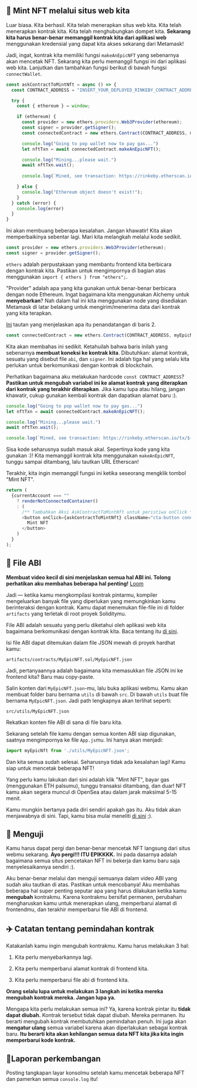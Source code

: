 ## 💚 Mint NFT melalui situs web kita

Luar biasa. Kita berhasil. Kita telah menerapkan situs web kita. Kita telah menerapkan kontrak kita. Kita telah menghubungkan dompet kita. **Sekarang kita harus benar-benar memanggil kontrak kita dari aplikasi web** menggunakan kredensial yang dapat kita akses sekarang dari Metamask!

Jadi, ingat, kontrak kita memiliki fungsi `makeAnEpicNFT` yang sebenarnya akan mencetak NFT. Sekarang kita perlu memanggil fungsi ini dari aplikasi web kita. Lanjutkan dan tambahkan fungsi berikut di bawah fungsi `connectWallet`.

```javascript
const askContractToMintNft = async () => {
  const CONTRACT_ADDRESS = "INSERT_YOUR_DEPLOYED_RINKEBY_CONTRACT_ADDRESS";

  try {
    const { ethereum } = window;

    if (ethereum) {
      const provider = new ethers.providers.Web3Provider(ethereum);
      const signer = provider.getSigner();
      const connectedContract = new ethers.Contract(CONTRACT_ADDRESS, myEpicNft.abi, signer);

      console.log("Going to pop wallet now to pay gas...")
      let nftTxn = await connectedContract.makeAnEpicNFT();

      console.log("Mining...please wait.")
      await nftTxn.wait();
      
      console.log(`Mined, see transaction: https://rinkeby.etherscan.io/tx/${nftTxn.hash}`);

    } else {
      console.log("Ethereum object doesn't exist!");
    }
  } catch (error) {
    console.log(error)
  }
}
```

Ini akan membuang beberapa kesalahan. Jangan khawatir! Kita akan memperbaikinya sebentar lagi. Mari kita melangkah melalui kode sedikit.

```javascript
const provider = new ethers.providers.Web3Provider(ethereum);
const signer = provider.getSigner();
```

`ethers` adalah perpustakaan yang membantu frontend kita berbicara dengan kontrak kita. Pastikan untuk mengimpornya di bagian atas menggunakan `import { ethers } from "ethers";`.

"Provider" adalah apa yang kita gunakan untuk benar-benar berbicara dengan node Ethereum. Ingat bagaimana kita menggunakan Alchemy untuk **menyebarkan**? Nah dalam hal ini kita menggunakan node yang disediakan Metamask di latar belakang untuk mengirim/menerima data dari kontrak yang kita terapkan.

[Ini](https://docs.ethers.io/v5/api/signer/#signers) tautan yang menjelaskan apa itu penandatangan di baris 2.

```javascript
const connectedContract = new ethers.Contract(CONTRACT_ADDRESS, myEpicNft.abi, signer);
```

Kita akan membahas ini sedikit. Ketahuilah bahwa baris inilah yang sebenarnya **membuat koneksi ke kontrak kita**. Dibutuhkan: alamat kontrak, sesuatu yang disebut file `abi`, dan `signer`. Ini adalah tiga hal yang selalu kita perlukan untuk berkomunikasi dengan kontrak di blockchain.

Perhatikan bagaimana aku melakukan hardcode `const CONTRACT_ADDRESS`? **Pastikan untuk mengubah variabel ini ke alamat kontrak yang diterapkan dari kontrak yang terakhir diterapkan**. Jika kamu lupa atau hilang, jangan khawatir, cukup gunakan kembali kontrak dan dapatkan alamat baru :).

```javascript
console.log("Going to pop wallet now to pay gas...")
let nftTxn = await connectedContract.makeAnEpicNFT();

console.log("Mining...please wait.")
await nftTxn.wait();

console.log(`Mined, see transaction: https://rinkeby.etherscan.io/tx/${nftTxn.hash}`);
```

Sisa kode seharusnya sudah masuk akal. Sepertinya kode yang kita gunakan :)! Kita memanggil kontrak kita menggunakan `makeAnEpicNFT`, tunggu sampai ditambang, lalu tautkan URL Etherscan!

Terakhir, kita ingin memanggil fungsi ini ketika seseorang mengklik tombol "Mint NFT".

```javascript
return (
  {currentAccount === "" 
    ? renderNotConnectedContainer()
    : (
      /** Tambahkan Aksi AskContractToMintNft untuk peristiwa onClick **/
      <button onClick={askContractToMintNft} className="cta-button connect-wallet-button">
        Mint NFT
      </button>
    )
  }
);
```


## 📂 File ABI

**Membuat video kecil di sini menjelaskan semua hal ABI ini. Tolong perhatikan aku membahas beberapa hal penting!**
[Loom](https://www.loom.com/share/2d493d687e5e4172ba9d47eeede64a37)

Jadi — ketika kamu mengkompilasi kontrak pintarmu, kompiler mengeluarkan banyak file yang diperlukan yang memungkinkan kamu berinteraksi dengan kontrak. Kamu dapat menemukan file-file ini di folder `artifacts` yang terletak di root proyek Soliditymu.

File ABI adalah sesuatu yang perlu diketahui oleh aplikasi web kita bagaimana berkomunikasi dengan kontrak kita. Baca tentang itu [di sini](https://docs.soliditylang.org/en/v0.5.3/abi-spec.html).

Isi file ABI dapat ditemukan dalam file JSON mewah di proyek hardhat kamu:

`artifacts/contracts/MyEpicNFT.sol/MyEpicNFT.json`

Jadi, pertanyaannya adalah bagaimana kita memasukkan file JSON ini ke frontend kita? Baru mau copy-paste.

Salin konten dari `MyEpicNFT.json`-mu, lalu buka aplikasi webmu. Kamu akan membuat folder baru bernama `utils` di bawah `src`. Di bawah `utils` buat file bernama `MyEpicNFT.json`. Jadi path lengkapnya akan terlihat seperti:

`src/utils/MyEpicNFT.json`

Rekatkan konten file ABI di sana di file baru kita.

Sekarang setelah file kamu dengan semua konten ABI siap digunakan, saatnya mengimpornya ke file `App.js`mu. Ini hanya akan menjadi:

```javascript
import myEpicNft from './utils/MyEpicNFT.json';
```

Dan kita semua sudah selesai. Seharusnya tidak ada kesalahan lagi! Kamu siap untuk mencetak beberapa NFT!

Yang perlu kamu lakukan dari sini adalah klik "Mint NFT", bayar gas (menggunakan ETH palsumu), tunggu transaksi ditambang, dan duar! NFT kamu akan segera muncul di OpenSea atau dalam jarak maksimal 5-15 menit.

Kamu mungkin bertanya pada diri sendiri apakah gas itu. Aku tidak akan menjawabnya di sini. Tapi, kamu bisa mulai meneliti [di sini](https://ethereum.org/en/developers/docs/gas/) ;).

## 🤩 Menguji

Kamu harus dapat pergi dan benar-benar mencetak NFT langsung dari situs webmu sekarang. **Ayo pergi!!! ITU EPIKKKK.** Ini pada dasarnya adalah bagaimana semua situs pencetakan NFT ini bekerja dan kamu baru saja menyelesaikannya sendiri :).

Aku benar-benar melalui dan menguji semuanya dalam video ABI yang sudah aku tautkan di atas. Pastikan untuk mencobanya! Aku membahas beberapa hal super penting seputar apa yang harus dilakukan ketika kamu **mengubah** kontrakmu. Karena kontrakmu bersifat permanen, perubahan mengharuskan kamu untuk menerapkan ulang, memperbarui alamat di frontendmu, dan terakhir memperbarui file ABI di frontend.

## ✈️ Catatan tentang pemindahan kontrak

Katakanlah kamu ingin mengubah kontrakmu. Kamu harus melakukan 3 hal:

1. Kita perlu menyebarkannya lagi.

2. Kita perlu memperbarui alamat kontrak di frontend kita.

3. Kita perlu memperbarui file abi di frontend kita.

**Orang selalu lupa untuk melakukan 3 langkah ini ketika mereka mengubah kontrak mereka. Jangan lupa ya.**

Mengapa kita perlu melakukan semua ini? Ya, karena kontrak pintar itu **tidak dapat diubah.** Kontrak tersebut tidak dapat diubah. Mereka permanen. Itu berarti mengubah kontrak membutuhkan pemindahan penuh. Ini juga akan **mengatur ulang** semua variabel karena akan diperlakukan sebagai kontrak baru. **Itu berarti kita akan kehilangan semua data NFT kita jika kita ingin memperbarui kode kontrak.**

## 🚨Laporan perkembangan

Posting tangkapan layar konsolmu setelah kamu mencetak beberapa NFT dan pamerkan semua `console.log` itu!
